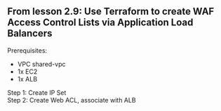 ## From lesson 2.9: Use Terraform to create WAF Access Control Lists via Application Load Balancers

Prerequisites: 
- VPC shared-vpc
- 1x EC2
- 1x ALB

<p>Step 1: Create IP Set
<br>Step 2: Create Web ACL, associate with ALB